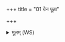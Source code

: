 +++
title = "01 येन पूता"

+++
<details><summary>मूलम् (WS)</summary>

येन पूता ऋचः सामानि यजुब्रह्मणा सह येन पूतम् ।  
तेना सहस्रधारेण पवमानः पुनातु मा ॥ ॥ १ ॥
</details>